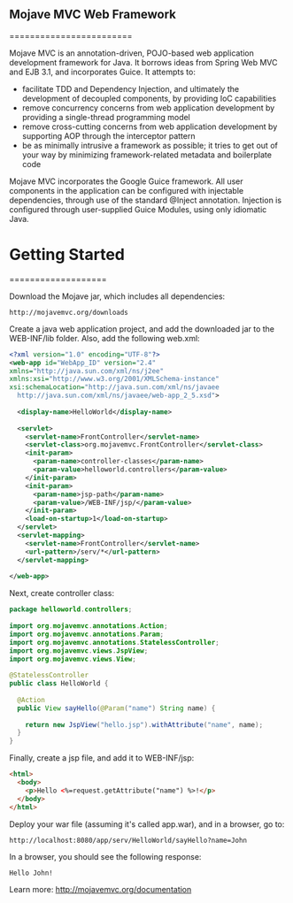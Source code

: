 ## Mojave MVC Web Framework

========================

Mojave MVC is an annotation-driven, POJO-based web application development framework for Java. 
It borrows ideas from Spring Web MVC and EJB 3.1, and incorporates Guice. It attempts to:

* facilitate TDD and Dependency Injection, and ultimately the development of decoupled components, by providing IoC capabilities
* remove concurrency concerns from web application development by providing a single-thread programming model
* remove cross-cutting concerns from web application development by supporting AOP through the interceptor pattern
* be as minimally intrusive a framework as possible; it tries to get out of your way by minimizing framework-related metadata and boilerplate code

Mojave MVC incorporates the Google Guice framework. All user components in the application can 
be configured with injectable dependencies, through use of the standard @Inject annotation. 
Injection is configured through user-supplied Guice Modules, using only idiomatic Java.

# Getting Started
===================

Download the Mojave jar, which includes all dependencies:

    http://mojavemvc.org/downloads

Create a java web application project, and add the downloaded jar to the WEB-INF/lib folder. Also,
add the following web.xml:

```xml
<?xml version="1.0" encoding="UTF-8"?>
<web-app id="WebApp_ID" version="2.4" 
xmlns="http://java.sun.com/xml/ns/j2ee" 
xmlns:xsi="http://www.w3.org/2001/XMLSchema-instance" 
xsi:schemaLocation="http://java.sun.com/xml/ns/javaee 
  http://java.sun.com/xml/ns/javaee/web-app_2_5.xsd">
 
  <display-name>HelloWorld</display-name>
 
  <servlet>
    <servlet-name>FrontController</servlet-name>
    <servlet-class>org.mojavemvc.FrontController</servlet-class>
    <init-param>
      <param-name>controller-classes</param-name>
      <param-value>helloworld.controllers</param-value>
    </init-param>
    <init-param>
      <param-name>jsp-path</param-name>
      <param-value>/WEB-INF/jsp/</param-value>
    </init-param>
    <load-on-startup>1</load-on-startup>
  </servlet>
  <servlet-mapping>
    <servlet-name>FrontController</servlet-name>
    <url-pattern>/serv/*</url-pattern>
  </servlet-mapping>
   
</web-app>
```

Next, create controller class:

```java
package helloworld.controllers;
 
import org.mojavemvc.annotations.Action;
import org.mojavemvc.annotations.Param;
import org.mojavemvc.annotations.StatelessController;
import org.mojavemvc.views.JspView;
import org.mojavemvc.views.View;
 
@StatelessController
public class HelloWorld {
 
  @Action
  public View sayHello(@Param("name") String name) {
 
    return new JspView("hello.jsp").withAttribute("name", name);
  }
}
```

Finally, create a jsp file, and add it to WEB-INF/jsp:

```html
<html>
  <body>
    <p>Hello <%=request.getAttribute("name") %>!</p>
  </body>
</html>
```

Deploy your war file (assuming it's called app.war), and in a browser, go to:

    http://localhost:8080/app/serv/HelloWorld/sayHello?name=John
    
In a browser, you should see the following response:

    Hello John!

Learn more: http://mojavemvc.org/documentation